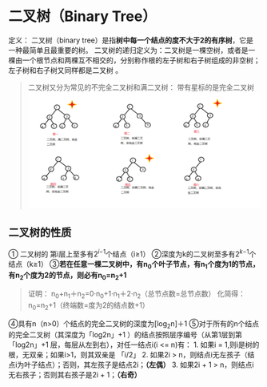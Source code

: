 


# 二叉树（Binary Tree）
 
定义： 二叉树（binary tree）是指**树中每一个结点的度不大于2的有序树**，它是一种最简单且最重要的树。 二叉树的递归定义为：二叉树是一棵空树，或者是一棵由一个根节点和两棵互不相交的，分别称作根的左子树和右子树组成的非空树；左子树和右子树又同样都是二叉树 。
>二叉树又分为常见的不完全二叉树和满二叉树：
>带有星标的是完全二叉树![输入图片说明](/imgs/2025-06-30/xWXETylTPogiuKzd.png)

## 二叉树的性质

① 二叉树的 第i层上至多有2$^i$$^-$$^1$个结点（i≥1）
②深度为k的二叉树至多有2$^k$$^-$$^1$个结点（k≥1）
③**若在任意一棵二叉树中，有n$_0$个叶子节点，有n$_1$个度为1的节点，有n$_2$个度为2的节点，则必有n$_0$=n$_2$+1**
>证明：
>n$_0$+n$_1$＋n$_2$=0·n$_0$+1·n$_1$＋2·n$_2$（总节点数=总节点数）
>化简得：n$_0$=n$_2$+1（终端数=度为2的结点数+1）

④具有n（n>0）个结点的完全二叉树的深度为[log$_2$n]＋1
⑤对于所有的n个结点的完全二叉树（其深度为「log2n」+1 ）的结点按照层序编号（从第1层到第「log2n」+1 层，每层从左到右），对任一结点i(i <= n)有：
		1. 如果i = 1,则i是树的根，无双亲；如果i>1，则其双亲是 「i/2」
		2. 如果2i > n，则结点i无左孩子（结点i为叶子结点）；否则，其左孩子是结点2i；**（左偶）**
		3. 如果2i + 1 > n，则结点i无右孩子；否则其右孩子是2i + 1；**（右奇）**

<!--stackedit_data:
eyJoaXN0b3J5IjpbLTIwNjcyMjQ4MTcsLTEyNDg1MjYxMDQsLT
E4NzQ5MDg4NjJdfQ==
-->
